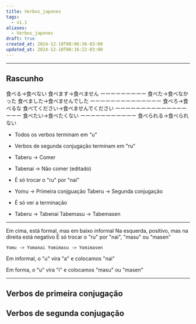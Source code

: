 ```yaml
---
title: Verbos_japones
tags:
  - v1.1
aliases:
  - Verbos_japones
draft: true
created_at: 2024-12-10T00:06:36-03:00
updated_at: 2024-12-10T00:16:22-03:00
---
```



---

## Rascunho

食べる→食べない 
食べます→食べません 
ーーーーーーーーー 
食べた→食べなかった 
食べました→食べませんでした 
ーーーーーーーーーーーーーー 
食べろ→食べるな 
食べてください→食べませんでください 
ーーーーーーーーーーーーーーーーー 
食べたい→食べたくない 
ーーーーーーーーーーー 
食べられる→食べられない

- Todos os verbos terminam em "u"
- Verbos de segunda conjugação terminam em "ru"
- Taberu -> Comer
- Tabenai -> Não comer (editado)
- É só trocar o "ru" por "nai"
- Yomu -> Primeira conjguação Taberu -> Segunda conjugação
- É só ver a terminação

- Taberu -> Tabenai Tabemasu -> Tabemasen
------------------------
Em cima, está formal, mas em baixo informal
Na esquerda, positivo, mas na direita está negativo
É só trocar o "ru" por "nai", "masu" ou "masen"

```[quote!]
Yomu -> Yomanai Yomimasu -> Yomimasen
```

Em informal, o "u" vira "a" e colocamos "nai"

Em forma, o "u" vira "i" e colocamos "masu" ou "masen"

---
## Verbos de primeira conjugação
## Verbos de segunda conjugação
